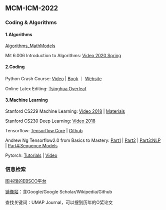 ## MCM-ICM-2022

### Coding & Algorithms

#### 1.Algorithms

[Algorithms_MathModels](https://github.com/HuangCongQing/Algorithms_MathModels)

Mit 6.006 Introduction to Algorithms: [Video 2020 Spring](https://www.bilibili.com/video/BV1gZ4y1X71R)

#### 2.Coding

Python Crash Course: [Video](https://www.bilibili.com/video/BV19t411m7uU) | [Book](https://www.ituring.com.cn/book/2784) ｜ [Website](https://ehmatthes.github.io/pcc/)

Online Latex Editing: [Tsinghua Overleaf](http://overleaf.tsinghua.edu.cn)

#### 3.Machine Learning

Stanford CS229 Machine Learning: [Video 2018](https://www.bilibili.com/video/BV1JE411w7Ub) | [Materials](https://github.com/maxim5/cs229-2018-autumn)

Stanford CS230 Deep Learning: [Video 2018](https://www.bilibili.com/video/BV1p7411Y7M8)

Tensorflow: [Tensorflow Core](https://tensorflow.google.cn/tutorials?hl=zh_cn) | [Github](https://github.com/tensorflow/tensorflow)

Andrew Ng Tensorflow2.0 from Basics to Mastery: [Part1](https://www.bilibili.com/video/BV1zE411T7nb) | [Part2](https://www.bilibili.com/video/BV1yE411g7NY/) | [Part3:NLP](https://www.bilibili.com/video/BV19E411g7d1) | [Part4:Sequence Models](https://www.bilibili.com/video/BV1qE411u7z4)

Pytorch: [Tutorials](https://pytorch.org/tutorials/) | [Video](https://www.bilibili.com/video/BV1Tb411Y7Mg)


### 信息检索

[图书馆的EBSCO平台](https://lib.tsinghua.edu.cn/info/1184/3739.htm)

[镜像站](https://www.library.ac.cn)：含Google/Google Scholar/Wikipedia/Github

查找关键词：UMAP Journal，可以搜到历年的O奖论文

